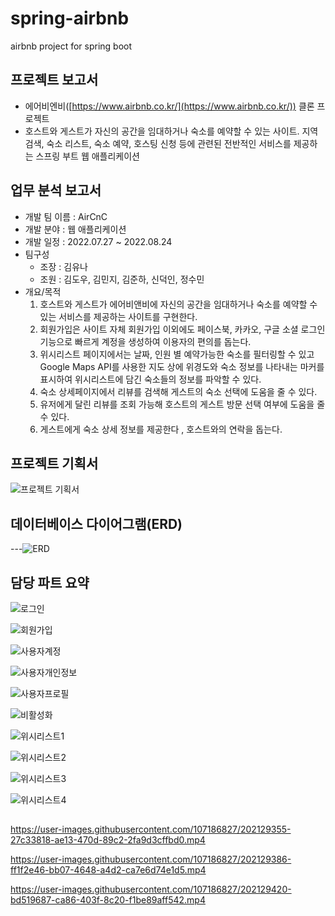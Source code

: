 # spring-airbnb
airbnb project for spring boot

## 프로젝트 보고서

- 에어비엔비([https://www.airbnb.co.kr/](https://www.airbnb.co.kr/)) 클론 프로젝트
- 호스트와 게스트가 자신의 공간을 임대하거나 숙소를 예약할 수 있는 사이트. 지역 검색, 숙소 리스트, 숙소 예약, 호스팅 신청 등에 관련된 전반적인 서비스를 제공하는 스프링 부트 웹 애플리케이션

## **업무 분석 보고서**

- 개발 팀 이름 : AirCnC
- 개발 분야 : 웹 애플리케이션
- 개발 일정 : 2022.07.27 ~ 2022.08.24
- 팀구성
    - 조장 : 김유나
    - 조원 : 김도우, 김민지, 김준하, 신덕인, 정수민
- 개요/목적
    1. 호스트와 게스트가 에어비앤비에 자신의 공간을 임대하거나 숙소를 예약할 수 있는 서비스를 제공하는 사이트를 구현한다.
    2. 회원가입은 사이트 자체 회원가입 이외에도 페이스북, 카카오, 구글 소셜 로그인 기능으로 빠르게 계정을 생성하여 이용자의 편의를 돕는다.
    3. 위시리스트 페이지에서는 날짜, 인원 별 예약가능한 숙소를 필터링할 수 있고 Google Maps API를 사용한 지도 상에 위경도와 숙소 정보를 나타내는 마커를 표시하여 위시리스트에 담긴 숙소들의 정보를 파악할 수 있다.
    4. 숙소 상세페이지에서 리뷰를 검색해 게스트의 숙소 선택에 도움을 줄 수 있다.
    5. 유저에게 달린 리뷰를 조회 가능해 호스트의 게스트 방문 선택 여부에 도움을 줄 수 있다.
    6. 게스트에게 숙소 상세 정보를 제공한다 , 호스트와의 연락을 돕는다.

## 프로젝트 기획서

![프로젝트 기획서](https://user-images.githubusercontent.com/107186827/202121096-c6f385bd-165b-4e2b-985b-ce6d20bad834.png)


## 데이터베이스 다이어그램(ERD)

---![ERD](https://user-images.githubusercontent.com/107186827/202121143-5003c288-d22a-4968-b47c-434b3ea9ae1d.png)




## 담당 파트 요약


![로그인](https://user-images.githubusercontent.com/107186827/202122665-b3f8abbc-d4a8-48cb-a327-2f15a6071a59.png)

![회원가입](https://user-images.githubusercontent.com/107186827/202122778-b847d226-e424-4ed4-8e8b-2949c2f4c8df.png)

![사용자계정](https://user-images.githubusercontent.com/107186827/202122712-31606b60-f5a0-48a7-944b-94566aac981c.png)

![사용자개인정보](https://user-images.githubusercontent.com/107186827/202122694-b1b064aa-06c3-4f55-a662-724b8d004ca2.png)

![사용자프로필](https://user-images.githubusercontent.com/107186827/202122744-a3a03ed6-9d67-4e50-bb2d-794acea9ad44.png)

![비활성화](https://user-images.githubusercontent.com/107186827/202122913-a1154249-c7bc-4287-a502-1b66066a3e0e.png)

![위시리스트1](https://user-images.githubusercontent.com/107186827/202122928-85cf7ae6-2ffb-4d8d-a9e4-2c9b0e812f44.png)

![위시리스트2](https://user-images.githubusercontent.com/107186827/202122951-c5c25ac1-ce94-40e0-98b7-3b2e9f02baae.png)

![위시리스트3](https://user-images.githubusercontent.com/107186827/202122973-0d5c933c-2171-404a-b5f8-042cf0a362fb.png)

![위시리스트4](https://user-images.githubusercontent.com/107186827/202122990-7e47cdf5-2a2b-4de5-a343-9ffb354e5462.png)


## 
https://user-images.githubusercontent.com/107186827/202129355-27c33818-ae13-470d-89c2-2fa9d3cffbd0.mp4



https://user-images.githubusercontent.com/107186827/202129386-ff1f2e46-bb07-4648-a4d2-ca7e6d74e1d5.mp4



https://user-images.githubusercontent.com/107186827/202129420-bd519687-ca86-403f-8c20-f1be89aff542.mp4

